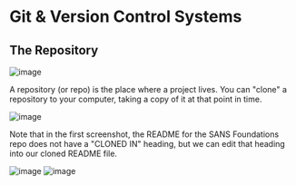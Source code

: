 # Git & Version Control Systems

## The Repository

![image](https://user-images.githubusercontent.com/99063625/183377032-08414452-9de8-4c92-861f-0c6cf72fad7a.png)

A repository (or repo) is the place where a project lives. You can "clone" a repository to your computer, taking a copy of it at that point in time. 

![image](https://user-images.githubusercontent.com/99063625/183385497-730bf65e-f48e-4147-944f-20ee3c0b20d1.png)

Note that in the first screenshot, the README for the SANS Foundations repo does not have a "CLONED IN" heading, but we can edit that heading into our cloned README file.

![image](https://user-images.githubusercontent.com/99063625/183384955-75d25c0b-daf3-4a68-abb7-5cd5d9112b46.png)
![image](https://user-images.githubusercontent.com/99063625/183382953-53cb8ccf-90d7-421f-b509-3282600aed17.png)

